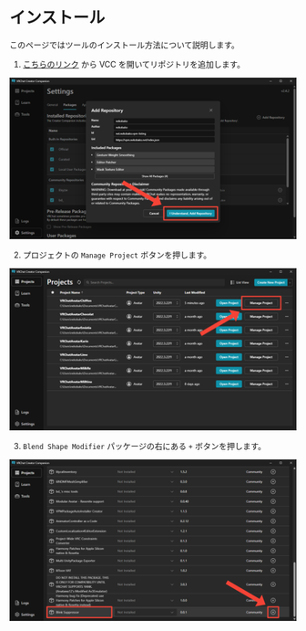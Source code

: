 # インストール
このページではツールのインストール方法について説明します。

1. [こちらのリンク](vcc://vpm/addRepo?url=https://vpm.nekobako.net/index.json) から VCC を開いてリポジトリを追加します。

![リポジトリの追加](../images/getting-started/installation/add-repository.png)

2. プロジェクトの `Manage Project` ボタンを押します。

![プロジェクトの管理](../images/getting-started/installation/manage-project.png)

3. `Blend Shape Modifier` パッケージの右にある `+` ボタンを押します。

![パッケージのインストール](../images/getting-started/installation/install-package.png)
